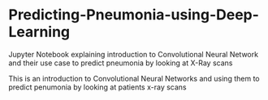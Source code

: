 # Predicting-Pneumonia-using-Deep-Learning
Jupyter Notebook explaining introduction to Convolutional Neural Network and their use case to
predict pneumonia by looking at X-Ray scans

This is an introduction to Convolutional Neural Networks and using them to predict penumonia 
by looking at patients x-ray scans
